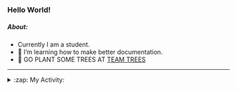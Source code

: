 ### Hello World!

##### About:
- Currently I am a student.
- 🌱 I’m learning how to make better documentation.
- 🌱 GO PLANT SOME TREES AT [TEAM TREES](https://teamtrees.org/)

---
<details>
  <summary>:zap: My Activity:</summary>
  
<!--START_SECTION:waka-->
![Code Time](http://img.shields.io/badge/Code%20Time-1%2C152%20hrs%2044%20mins-blue)

**I'm a Night 🦉** 

```text
🌞 Morning                1572 commits        ██░░░░░░░░░░░░░░░░░░░░░░░   09.52 % 
🌆 Daytime                5749 commits        █████████░░░░░░░░░░░░░░░░   34.81 % 
🌃 Evening                4754 commits        ███████░░░░░░░░░░░░░░░░░░   28.79 % 
🌙 Night                  4439 commits        ███████░░░░░░░░░░░░░░░░░░   26.88 % 
```
📅 **I'm Most Productive on Wednesday** 

```text
Monday                   2440 commits        ████░░░░░░░░░░░░░░░░░░░░░   14.78 % 
Tuesday                  2198 commits        ███░░░░░░░░░░░░░░░░░░░░░░   13.31 % 
Wednesday                3801 commits        ██████░░░░░░░░░░░░░░░░░░░   23.02 % 
Thursday                 2091 commits        ███░░░░░░░░░░░░░░░░░░░░░░   12.66 % 
Friday                   1642 commits        ██░░░░░░░░░░░░░░░░░░░░░░░   09.94 % 
Saturday                 1464 commits        ██░░░░░░░░░░░░░░░░░░░░░░░   08.87 % 
Sunday                   2878 commits        ████░░░░░░░░░░░░░░░░░░░░░   17.43 % 
```


📊 **This Week I Spent My Time On** 

```text
🔥 Editors: 
VS Code                  37 mins             █████████████████████████   100.00 % 

🐱‍💻 Projects: 
giveth-dapps-v2          36 mins             █████████████████████████   98.23 % 
praise                   0 secs              ░░░░░░░░░░░░░░░░░░░░░░░░░   01.77 % 
```


 Last Updated on 21/07/2023 01:36:45 UTC
<!--END_SECTION:waka-->
</details>

